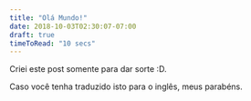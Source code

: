 ```yaml
---
title: "Olá Mundo!"
date: 2018-10-03T02:30:07-07:00
draft: true
timeToRead: "10 secs"
---
```


Criei este post somente para dar sorte :D.

Caso você tenha traduzido isto para o inglês, meus parabéns.